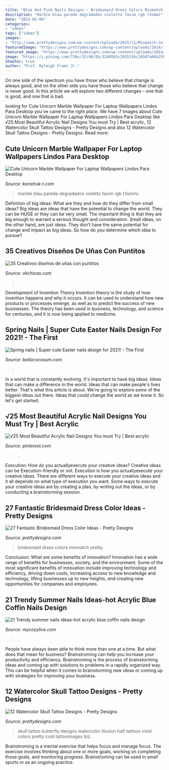 ```yaml
---
title: "Blue And Pink Nails Designs ~ Bridesmaid Dress Colors Mismatch Pretty"
description: "Marble blau parede degradados violetto favim rgb t3smmi"
date: "2023-01-09"
categories:
- "ideas"
tags: ["ideas"]
images:
- "http://www.prettydesigns.com/wp-content/uploads/2015/11/Mismatch-Colors.jpg"
featuredImage: "https://www.prettydesigns.com/wp-content/uploads/2014/12/Butterfly-Skull-Tattoo.jpg"
featured_image: "https://www.prettydesigns.com/wp-content/uploads/2014/12/Butterfly-Skull-Tattoo.jpg"
image: "https://i.pinimg.com/736x/32/40/5b/32405b3c2935156c2d507a06b25ba522.jpg"
ShowToc: true
author: "Prof. Ryleigh Frami Jr."
---
```



On one side of the spectrum you have those who believe that change is always good, and on the other side you have those who believe that change is never good. In this article we will explore two different changes – one that is good, and one that is bad.

	

		
looking for Cute Unicorn Marble Wallpaper For Laptop Wallpapers Lindos Para Desktop you've came to the right place. We have 7 Images about Cute Unicorn Marble Wallpaper For Laptop Wallpapers Lindos Para Desktop like √25 Most Beautiful Acrylic Nail Designs You must Try | Best acrylic, 12 Watercolor Skull Tattoo Designs - Pretty Designs and also 12 Watercolor Skull Tattoo Designs - Pretty Designs. Read more:
		
    
## Cute Unicorn Marble Wallpaper For Laptop Wallpapers Lindos Para Desktop

<img loading=lazy src="https://i0.wp.com/i.pinimg.com/originals/ba/0b/2b/ba0b2b18f6c825c9018e8cd99e3e4ba9.jpg" onerror="this.onerror=null;this.src='https://tse3.mm.bing.net/th?id=OIP.Mz_HpVS9zOtG8opTbXxS9wAAAA&amp;pid=15.1';" alt="Cute Unicorn Marble Wallpaper For Laptop Wallpapers Lindos Para Desktop">

_Source: konstruk-t.com_

>marble blau parede degradados violetto favim rgb t3smmi. 

	

Definition of big ideas: What are they and how do they differ from small ideas?
Big ideas are ideas that have the potential to change the world. They can be HUGE or they can be very small. The important thing is that they are big enough to warrant a serious thought and consideration. Small ideas, on the other hand, are just ideas. They don’t have the same potential for change and impact as big ideas. So how do you determine which idea to pursue?

    
## 35 Creativos Diseños De Uñas Con Puntitos

<img loading=lazy src="http://www.okchicas.com/wp-content/uploads/2015/09/Estilo-de-uñas-con-puntos-12.jpg" onerror="this.onerror=null;this.src='https://tse4.mm.bing.net/th?id=OIP.4YlF1czJezTBSYfD69EhnAHaJ3&amp;pid=15.1';" alt="35 Creativos diseños de uñas con puntitos">

_Source: okchicas.com_

>. 

	

Development of Invention Theory
Invention theory is the study of how invention happens and why it occurs. It can be used to understand how new products or processes emerge, as well as to predict the success of new businesses. The theory has been used in business, technology, and science for centuries, and it is now being applied to medicine.

    
## Spring Nails | Super Cute Easter Nails Design For 2021! - The First

<img loading=lazy src="https://bellacocosum.com/wp-content/uploads/2021/03/21-6.jpg" onerror="this.onerror=null;this.src='https://tse2.mm.bing.net/th?id=OIP.kLBQrrU5al7GBclGhe9wbgHaLO&amp;pid=15.1';" alt="Spring nails | Super cute Easter nails design for 2021! - The First">

_Source: bellacocosum.com_

>. 

	

In a world that is constantly evolving, it's important to have big ideas. Ideas that can make a difference in the world. Ideas that can make people's lives better. That's what this article is about. We're going to explore some of the biggest ideas out there. Ideas that could change the world as we know it. So let's get started.

    
## √25 Most Beautiful Acrylic Nail Designs You Must Try | Best Acrylic

<img loading=lazy src="https://i.pinimg.com/736x/32/40/5b/32405b3c2935156c2d507a06b25ba522.jpg" onerror="this.onerror=null;this.src='https://tse2.mm.bing.net/th?id=OIP.Iw6LtbuHLqb1DhTlK4H5hgHaJ4&amp;pid=15.1';" alt="√25 Most Beautiful Acrylic Nail Designs You must Try | Best acrylic">

_Source: pinterest.com_

>. 

	

Execution: How do you actuallyexecute your creative ideas?
Creative ideas can be Execution-friendly or not. Execution is how you actuallyexecute your creative ideas. There are different ways to execute your creative ideas and it all depends on what type of execution you want. Some ways to execute your creative ideas are by creating a plan, by writing out the ideas, or by conducting a brainstorming session.

    
## 27 Fantastic Bridesmaid Dress Color Ideas - Pretty Designs

<img loading=lazy src="http://www.prettydesigns.com/wp-content/uploads/2015/11/Mismatch-Colors.jpg" onerror="this.onerror=null;this.src='https://tse1.mm.bing.net/th?id=OIP.hU8iXQTHMwJUaBUeuj9JsAHaLC&amp;pid=15.1';" alt="27 Fantastic Bridesmaid Dress Color Ideas - Pretty Designs">

_Source: prettydesigns.com_

>bridesmaid dress colors mismatch pretty. 

	

Conclusion: What are some benefits of innovation?
Innovation has a wide range of benefits for businesses, society, and the environment. Some of the most significant benefits of innovation include improving technology and efficiency, driving down costs, increasing access to new knowledge and technology, lifting businesses up to new heights, and creating new opportunities for companies and employees.

    
## 21 Trendy Summer Nails Ideas-hot Acrylic Blue Coffin Nails Design

<img loading=lazy src="https://mycozylive.com/wp-content/uploads/2020/07/14-1.png" onerror="this.onerror=null;this.src='https://tse1.mm.bing.net/th?id=OIP.zqLgrkc9ZZwor9eS5SO95QHaKA&amp;pid=15.1';" alt="21 Trendy summer nails ideas-hot acrylic blue coffin nails design">

_Source: mycozylive.com_

>. 

	

People have always been able to think more than one at a time. But what does that mean for business? Brainstroming can help you increase your productivity and efficiency. Brainstroming is the process of brainstorming ideas and coming up with solutions to problems in a rapidly organized way. This can be helpful when it comes to brainstorming new ideas or coming up with strategies for improving your business.

    
## 12 Watercolor Skull Tattoo Designs - Pretty Designs

<img loading=lazy src="https://www.prettydesigns.com/wp-content/uploads/2014/12/Butterfly-Skull-Tattoo.jpg" onerror="this.onerror=null;this.src='https://tse1.mm.bing.net/th?id=OIP.f6cpwmzmGdhdwlLwaji0aQHaK6&amp;pid=15.1';" alt="12 Watercolor Skull Tattoo Designs - Pretty Designs">

_Source: prettydesigns.com_

>skull tattoo butterfly designs watercolor illusion half tattoos vivid colors pretty cold tattooimages biz. 

	

Brainstroming is a mental exercise that helps focus and manage focus. The exercise involves thinking about one or more goals, working on completing those goals, and monitoring progress. Brainstroming can be used in small spurts or as an ongoing practice.

